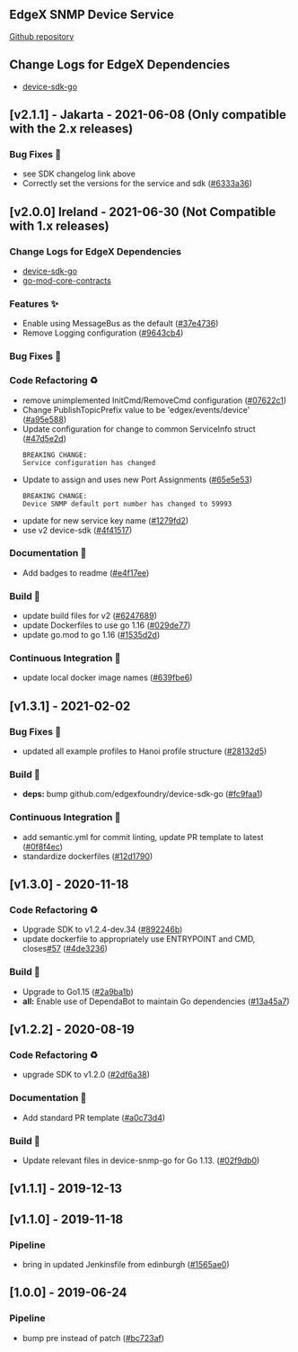 
<a name="EdgeX SNMP Device Service (found in device-snmp-go) Changelog"></a>
## EdgeX SNMP Device Service
[Github repository](https://github.com/edgexfoundry/device-snmp-go)

## Change Logs for EdgeX Dependencies

- [device-sdk-go](https://github.com/edgexfoundry/device-sdk-go/blob/jakarta/CHANGELOG.md)

## [v2.1.1] - Jakarta - 2021-06-08 (Only compatible with the 2.x releases)

### Bug Fixes 🐛

- see SDK changelog link above
- Correctly set the versions for the service and sdk ([#6333a36](https://github.com/edgexfoundry/device-snmp-go/pull/174/commits/6333a36)) 

## [v2.0.0] Ireland - 2021-06-30  (Not Compatible with 1.x releases)
### Change Logs for EdgeX Dependencies
- [device-sdk-go](https://github.com/edgexfoundry/device-sdk-go/blob/v2.0.0/CHANGELOG.md)
- [go-mod-core-contracts](https://github.com/edgexfoundry/go-mod-core-contracts/blob/v2.0.0/CHANGELOG.md)

### Features ✨
- Enable using MessageBus as the default ([#37e4736](https://github.com/edgexfoundry/device-snmp-go/commits/37e4736))
- Remove Logging configuration ([#9643cb4](https://github.com/edgexfoundry/device-snmp-go/commits/9643cb4))
### Bug Fixes 🐛
### Code Refactoring ♻
- remove unimplemented InitCmd/RemoveCmd configuration ([#07622c1](https://github.com/edgexfoundry/device-snmp-go/commits/07622c1))
- Change PublishTopicPrefix value to be 'edgex/events/device' ([#a95e588](https://github.com/edgexfoundry/device-snmp-go/commits/a95e588))
- Update configuration for change to common ServiceInfo struct ([#47d5e2d](https://github.com/edgexfoundry/device-snmp-go/commits/47d5e2d))
    ```
    BREAKING CHANGE:
    Service configuration has changed
    ```
- Update to assign and uses new Port Assignments ([#65e5e53](https://github.com/edgexfoundry/device-snmp-go/commits/65e5e53))
    ```
    BREAKING CHANGE:
    Device SNMP default port number has changed to 59993
    ```
- update for new service key name ([#1279fd2](https://github.com/edgexfoundry/device-snmp-go/commits/1279fd2))
- use v2 device-sdk ([#4f41517](https://github.com/edgexfoundry/device-snmp-go/commits/4f41517))
### Documentation 📖
- Add badges to readme ([#e4f17ee](https://github.com/edgexfoundry/device-snmp-go/commits/e4f17ee))
### Build 👷
- update build files for v2 ([#6247689](https://github.com/edgexfoundry/device-snmp-go/commits/6247689))
- update Dockerfiles to use go 1.16 ([#029de77](https://github.com/edgexfoundry/device-snmp-go/commits/029de77))
- update go.mod to go 1.16 ([#1535d2d](https://github.com/edgexfoundry/device-snmp-go/commits/1535d2d))
### Continuous Integration 🔄
- update local docker image names ([#639fbe6](https://github.com/edgexfoundry/device-snmp-go/commits/639fbe6))

<a name="v1.3.1"></a>
## [v1.3.1] - 2021-02-02
### Bug Fixes 🐛
- updated all example profiles to Hanoi profile structure ([#28132d5](https://github.com/edgexfoundry/device-snmp-go/commits/28132d5))
### Build 👷
- **deps:** bump github.com/edgexfoundry/device-sdk-go ([#fc9faa1](https://github.com/edgexfoundry/device-snmp-go/commits/fc9faa1))
### Continuous Integration 🔄
- add semantic.yml for commit linting, update PR template to latest ([#0f8f4ec](https://github.com/edgexfoundry/device-snmp-go/commits/0f8f4ec))
- standardize dockerfiles ([#12d1790](https://github.com/edgexfoundry/device-snmp-go/commits/12d1790))

<a name="v1.3.0"></a>
## [v1.3.0] - 2020-11-18
### Code Refactoring ♻
- Upgrade SDK to v1.2.4-dev.34 ([#892246b](https://github.com/edgexfoundry/device-snmp-go/commits/892246b))
- update dockerfile to appropriately use ENTRYPOINT and CMD, closes[#57](https://github.com/edgexfoundry/device-snmp-go/issues/57) ([#4de3236](https://github.com/edgexfoundry/device-snmp-go/commits/4de3236))
### Build 👷
- Upgrade to Go1.15 ([#2a9ba1b](https://github.com/edgexfoundry/device-snmp-go/commits/2a9ba1b))
- **all:** Enable use of DependaBot to maintain Go dependencies ([#13a45a7](https://github.com/edgexfoundry/device-snmp-go/commits/13a45a7))

<a name="v1.2.2"></a>
## [v1.2.2] - 2020-08-19
### Code Refactoring ♻
- upgrade SDK to v1.2.0 ([#2df6a38](https://github.com/edgexfoundry/device-snmp-go/commits/2df6a38))
### Documentation 📖
- Add standard PR template ([#a0c73d4](https://github.com/edgexfoundry/device-snmp-go/commits/a0c73d4))
### Build 👷
- Update relevant files in device-snmp-go for Go 1.13. ([#02f9db0](https://github.com/edgexfoundry/device-snmp-go/commits/02f9db0))

<a name="v1.1.1"></a>
## [v1.1.1] - 2019-12-13

<a name="v1.1.0"></a>
## [v1.1.0] - 2019-11-18
### Pipeline
- bring in updated Jenkinsfile from edinburgh ([#1565ae0](https://github.com/edgexfoundry/device-snmp-go/commits/1565ae0))

<a name="1.0.0"></a>
## [1.0.0] - 2019-06-24
### Pipeline
- bump pre instead of patch ([#bc723af](https://github.com/edgexfoundry/device-snmp-go/commits/bc723af))

